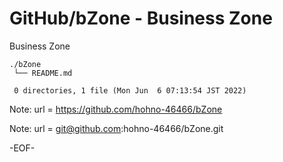 # GitHub/bZone - Business Zone

Business Zone

    ./bZone
     └── README.md
     
     0 directories, 1 file (Mon Jun  6 07:13:54 JST 2022)

Note:	url = https://github.com/hohno-46466/bZone

Note:	url = git@github.com:hohno-46466/bZone.git

-EOF-
